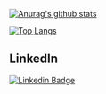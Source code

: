 [![Anurag's github stats](https://github-readme-stats.vercel.app/api?username=kleytonhsantos&count_private=true&show_icons=true&theme=dark)](https://github.com/anuraghazra/github-readme-stats)

[![Top Langs](https://github-readme-stats.vercel.app/api/top-langs/?username=kleytonhsantos&layout=compact)](https://github.com/anuraghazra/github-readme-stats)



## LinkedIn
[![Linkedin Badge](https://img.shields.io/badge/-LinkedIn-blue?style=flat-square&logo=Linkedin&logoColor=white&link=https://www.linkedin.com/in/expertit)](https://www.linkedin.com/in/expertit)
